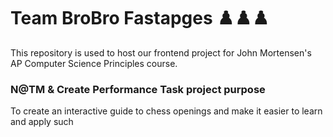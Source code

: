 # Team BroBro Fastapges ♟️♟️♟️

This repository is used to host our frontend project for John Mortensen's AP Computer Science Principles course.

### N@TM & Create Performance Task project purpose

To create an interactive guide to chess openings and make it easier to learn and apply such 
